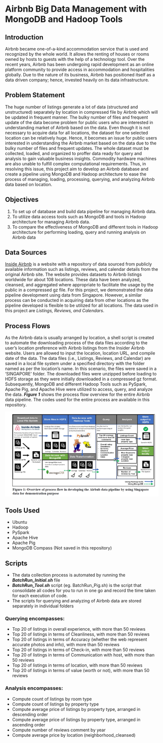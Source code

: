 # Airbnb Big Data Management with MongoDB and Hadoop Tools

## Introduction
Airbnb became one-of-a-kind accommodation service that is used and recognized by the whole world. It allows the renting of houses or rooms owned by hosts to guests with the help of a technology tool. Over the recent years, Airbnb has been undergoing rapid development as an online platform community to provide access in accommodation and hospitalities globally. Due to the nature of its business, Airbnb has positioned itself as a data driven company; hence, invested heavily on its data infrastructure. 

## Problem Statement
The huge number of listings generate a lot of data (structured and unstructured) separately by location in compressed file by Airbnb which will be updated in frequent manner. The bulky number of files and frequent update of the data become problem for public users who are interested in understanding market of Airbnb based on the data. Even though it is not necessary to acquire data for all locations, the dataset for one selected location can be relatively huge. Hence, it becomes an issue for public users interested in understanding the Airbnb market based on the data due to the bulky number of files and frequent updates. The whole dataset must be collected, loaded, and organized to proffer data ready for query and analysis to gain valuable business insights. Commodity hardware machines are also unable to fulfill complex computational requirements. Thus, in resolving this issue, this project aim to develop an Airbnb database and create a pipeline using MongoDB and Hadoop architecture to ease the process of managing, loading, processing, querying, and analyzing Airbnb data based on location.

## Objectives 
1. To set up of database and build data pipeline for managing Airbnb data. 
2. To utilize data access tools such as MongoDB and tools in Hadoop architecture for managing Airbnb data.
3. To compare the effectiveness of MongoDB and different tools in Hadoop architecture for performing loading, query and running analysis on Airbnb data

## Data Sources
[Inside Airbnb](http://insideairbnb.com/get-the-data.html) is a website with a repository of data sourced from publicly available information such as listings, reviews, and calendar details from the original Airbnb site. The website provides datasets to Airbnb listings worldwide for about 108 locations. These data have been analyzed, cleansed, and aggregated where appropriate to facilitate the usage by the public in a compressed gz file. For this project, we demonstrated the data pipeline development using data from Singapore. However, a similar process can be conducted in acquiring data from other locations as the pipeline developed is flexible to be utilized for all locations. The data used in this project are *Listings, Reviews, and Calendars*. 

## Process Flows
As the Airbnb data is usually arranged by location, a shell script is created to automate the downloading process of the data files according to the user’s location preference with Airbnb listings from the Insider Airbnb website. Users are allowed to input the location, location URL, and compile date of the data. The data files (i.e., Listings, Reviews, and Calendar) are saved in a local file system under a specified directory with the folder named as per the location’s name. In this scenario, the files were saved in a ‘SINGAPORE’ folder. The downloaded files were unzipped before loading to HDFS storage as they were initially downloaded in a compressed gz format. Subsequently, MongoDB and different Hadoop Tools such as PySpark, Apache Pig, and Apache Hive were utilized to access, query, and analyze the data. ***Figure 1*** shows the process flow overview for the entire Airbnb data pipeline. The codes used for the entire process are available in this repository.

![](<!Image/Figure1.PNG>)


## Tools Used
- Ubuntu 
- Hadoop
- PySpark
- Apache Hive
- Apache Pig
- MongoDB Compass (Not saved in this repository)

## Scripts
- The data collection process is automated by running the ***BatchRun_Initial.sh*** file
- ***BatchRun_Tool.sh*** script (eg. BatchRun_Pig.sh) is the script that consolidate all codes for you to run in one go and record the time taken for each execution of code.
- The scripts for querying and analyzing of Airbnb data are stored separately in individual folders

### Querying encompasses:
- Top 20 of listings in overall experience, with more than 50 reviews
- Top 20 of listings in terms of Cleanliness, with more than 50 reviews
- Top 20 of listings in terms of Accuracy (whether the web represent accurate photos and info), with more than 50 reviews
- Top 20 of listings in terms of Check-in, with more than 50 reviews
- Top 20 of listings in terms of Communication with host, with more than 50 reviews
- Top 20 of listings in terms of location, with more than 50 reviews
- Top 20 of listings in terms of value (worth or not), with more than 50 reviews

### Analysis encompasses:
- Compute count of listings by room type
- Compute count of listings by property type
- Compute average price of listings by property type, arranged in descending order
- Compute average price of listings by property type, arranged in ascending order
- Compute number of reviews comment by year
- Compute average price by location (neighborhood_cleansed)

